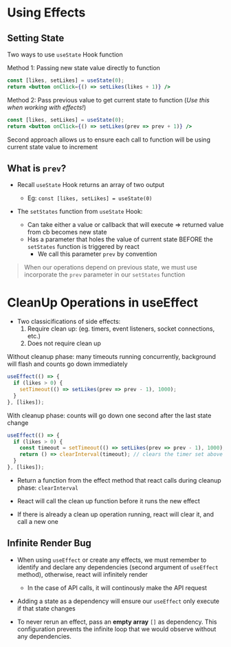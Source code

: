 # Using Effects

## Setting State

Two ways to use `useState` Hook function

Method 1: Passing new state value directly to function
```jsx
const [likes, setLikes] = useState(0);
return <button onClick={() => setLikes(likes + 1)} />
```

Method 2: Pass previous value to get current state to function (*Use this when working with effects!*)
```jsx
const [likes, setLikes] = useState(0);
return <button onClick={() => setLikes(prev => prev + 1)} />
```

Second approach allows us to ensure each call to function will be using current state value to increment

## What is `prev`?

* Recall `useState` Hook returns an array of two output
  * Eg: `const [likes, setLikes] = useState(0)`

* The `setStates` function from `useState` Hook:
  * Can take either a value or callback that will execute => returned value from cb becomes new state
  * Has a parameter that holes the value of current state BEFORE the `setStates` function is triggered by react
    * We call this parameter `prev` by convention

> When our operations depend on previous state, we must use incorporate the `prev` parameter in our `setStates` function

# CleanUp Operations in useEffect

* Two classicifications of side effects:
  1. Require clean up: (eg. timers, event listeners, socket connections, etc.)
  2. Does not require clean up

Without cleanup phase: many timeouts running concurrently, background will flash and counts go down immediately
```jsx
useEffect(() => {
  if (likes > 0) {
    setTimeout(() => setLikes(prev => prev - 1), 1000);
  }
}, [likes]);
```


With cleanup phase: counts will go down one second after the last state change
```jsx
useEffect(() => {
  if (likes > 0) {
    const timeout = setTimeout(() => setLikes(prev => prev - 1), 1000);
    return () => clearInterval(timeout); // clears the timer set above
  }
}, [likes]);
```

* Return a function from the effect method that react calls during cleanup phase: `clearInterval`

* React will call the clean up function before it runs the new effect

* If there is already a clean up operation running, react will clear it, and call a new one

## Infinite Render Bug

* When using `useEffect` or create any effects, we must remember to identify and declare any dependencies (second argument of `useEffect` method), otherwise, react will infinitely render
  * In the case of API calls, it will continously make the API request

* Adding a state as a dependency will ensure our `useEffect` only execute if that state changes

* To never rerun an effect, pass an **empty array** `[]` as dependency. This configuration prevents the infinite loop that we would observe without any dependencies.
